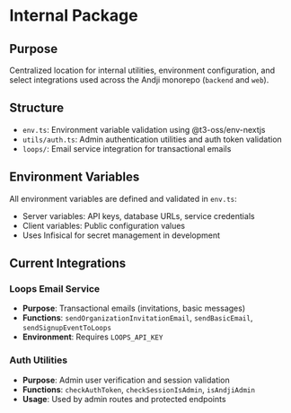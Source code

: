 # Internal Package

## Purpose

Centralized location for internal utilities, environment configuration, and select integrations used across the Andji monorepo (`backend` and `web`).

## Structure

- `env.ts`: Environment variable validation using @t3-oss/env-nextjs
- `utils/auth.ts`: Admin authentication utilities and auth token validation
- `loops/`: Email service integration for transactional emails

## Environment Variables

All environment variables are defined and validated in `env.ts`:

- Server variables: API keys, database URLs, service credentials
- Client variables: Public configuration values
- Uses Infisical for secret management in development

## Current Integrations

### Loops Email Service

- **Purpose**: Transactional emails (invitations, basic messages)
- **Functions**: `sendOrganizationInvitationEmail`, `sendBasicEmail`, `sendSignupEventToLoops`
- **Environment**: Requires `LOOPS_API_KEY`

### Auth Utilities

- **Purpose**: Admin user verification and session validation
- **Functions**: `checkAuthToken`, `checkSessionIsAdmin`, `isAndjiAdmin`
- **Usage**: Used by admin routes and protected endpoints
